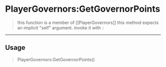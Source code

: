 # PlayerGovernors:GetGovernorPoints
> this function is a member of [[PlayerGovernors]]
> this method expects an implicit "self" argument. invoke it with `:`
-----
## Usage
> PlayerGovernors:GetGovernorPoints()
